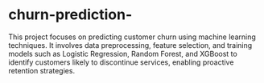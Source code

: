 # churn-prediction-
This project focuses on predicting customer churn using machine learning techniques. It involves data preprocessing, feature selection, and training models such as Logistic Regression, Random Forest, and XGBoost to identify customers likely to discontinue services, enabling proactive retention strategies.
